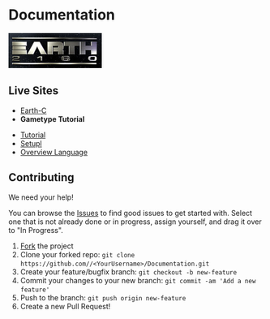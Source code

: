 # Documentation
![Logo](logo.png)

## Live Sites
* [Earth-C](https://insideearth2160.github.io/Documentation/EarthC/)
* **Gametype Tutorial**
- [Tutorial](https://insideearth2160.github.io/Documentation/GameType_Tutorial/tutorial.html)
- [Setupl](https://insideearth2160.github.io/Documentation/GameType_Tutorial/setup.html)
- [Overview Language](https://insideearth2160.github.io/Documentation/GameType_Tutorial/overview_language.html)

## Contributing

We need your help!

You can browse the [Issues](https://github.com/InsideEarth2160/Documentation/issues) to find good issues to get started with. Select one that is not already done or in progress, assign yourself, and drag it over to "In Progress".

 1. [Fork](https://github.com/InsideEarth2150/Documentation/fork) the project
 2. Clone your forked repo: `git clone https://github.com//<YourUsername>/Documentation.git`
 3. Create your feature/bugfix branch: `git checkout -b new-feature`
 4. Commit your changes to your new branch: `git commit -am 'Add a new feature'`
 5. Push to the branch: `git push origin new-feature`
 6. Create a new Pull Request!